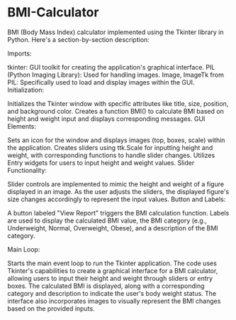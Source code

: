 # BMI-Calculator

BMI (Body Mass Index) calculator implemented using the Tkinter library in Python. Here's a section-by-section description:

Imports:

tkinter: GUI toolkit for creating the application's graphical interface.
PIL (Python Imaging Library): Used for handling images.
Image, ImageTk from PIL: Specifically used to load and display images within the GUI.
Initialization:

Initializes the Tkinter window with specific attributes like title, size, position, and background color.
Creates a function BMI() to calculate BMI based on height and weight input and displays corresponding messages.
GUI Elements:

Sets an icon for the window and displays images (top, boxes, scale) within the application.
Creates sliders using ttk.Scale for inputting height and weight, with corresponding functions to handle slider changes.
Utilizes Entry widgets for users to input height and weight values.
Slider Functionality:

Slider controls are implemented to mimic the height and weight of a figure displayed in an image.
As the user adjusts the sliders, the displayed figure's size changes accordingly to represent the input values.
Button and Labels:

A button labeled "View Report" triggers the BMI calculation function.
Labels are used to display the calculated BMI value, the BMI category (e.g., Underweight, Normal, Overweight, Obese), and a description of the BMI category.

Main Loop:

Starts the main event loop to run the Tkinter application.
The code uses Tkinter's capabilities to create a graphical interface for a BMI calculator, allowing users to 
input their height and weight through sliders or entry boxes. The calculated BMI is displayed, along with a 
corresponding category and description to indicate the user's body weight status. The interface also incorporates
images to visually represent the BMI changes based on the provided inputs.
